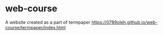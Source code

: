 # web-course
A website created as a part of termpaper
https://0789oleh.github.io/web-course/termpaper/index.html
